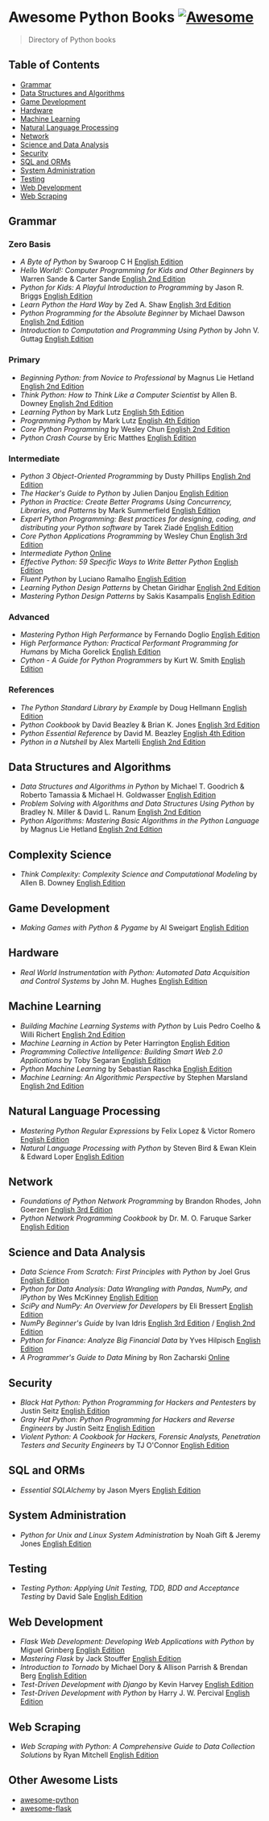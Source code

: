 # Awesome Python Books [![Awesome](https://cdn.rawgit.com/sindresorhus/awesome/d7305f38d29fed78fa85652e3a63e154dd8e8829/media/badge.svg)](https://github.com/sindresorhus/awesome)

> Directory of Python books

## Table of Contents
- [Grammar](#grammar)
- [Data Structures and Algorithms](#data-structures-and-algorithms)
- [Game Development](#game-development)
- [Hardware](#hardware)
- [Machine Learning](#machine-learning)
- [Natural Language Processing](#natural-language-processing)
- [Network](#network)
- [Science and Data Analysis](#science-and-data-analysis)
- [Security](#security)
- [SQL and ORMs](#sql-and-orms)
- [System Administration](#system-administration)
- [Testing](#testing)
- [Web Development](#web-development)
- [Web Scraping](#web-scraping)

## Grammar

### Zero Basis
- *A Byte of Python* by Swaroop C H [English Edition](http://www.amazon.com/Byte-Python-Swaroop-C-H/dp/1514828146)
- *Hello World!: Computer Programming for Kids and Other Beginners* by Warren Sande & Carter Sande [English 2nd Edition](http://www.amazon.com/Hello-World-Computer-Programming-Beginners/dp/1617290920)
- *Python for Kids: A Playful Introduction to Programming* by Jason R. Briggs [English Edition](http://www.amazon.com/Python-Kids-Playful-Introduction-Programming/dp/1593274076)
- *Learn Python the Hard Way* by Zed A. Shaw [English 3rd Edition](http://www.amazon.com/Learn-Python-Hard-Way-Introduction/dp/0321884914)
- *Python Programming for the Absolute Beginner* by Michael Dawson [English 2nd Edition](http://www.amazon.com/Python-Programming-Absolute-Beginner-Edition/dp/1598631128)
- *Introduction to Computation and Programming Using Python* by John V. Guttag [English Edition](http://www.amazon.com/Introduction-Computation-Programming-Using-Python/dp/0262525003)

### Primary
- *Beginning Python: from Novice to Professional* by Magnus Lie Hetland [English 2nd Edition](http://www.amazon.com/Beginning-Python-Professional-Experts-Professionals/dp/1590599829)
- *Think Python: How to Think Like a Computer Scientist* by Allen B. Downey [English 2nd Edition](http://www.amazon.com/Think-Python-Like-Computer-Scientist/dp/1491939362)
- *Learning Python* by Mark Lutz [English 5th Edition](http://www.amazon.com/Learning-Python-Edition-Mark-Lutz/dp/1449355730)
- *Programming Python* by Mark Lutz [English 4th Edition](http://www.amazon.com/gp/product/0596158106)
- *Core Python Programming* by Wesley Chun [English 2nd Edition](http://www.amazon.com/Core-Python-Programming-Wesley-Chun/dp/0132269937)
- *Python Crash Course* by Eric Matthes [English Edition](https://www.amazon.com/Python-Crash-Course-Hands-Project-Based/dp/1593276036/)

### Intermediate
- *Python 3 Object-Oriented Programming* by Dusty Phillips [English 2nd Edition](https://www.amazon.com/Python-3-Object-Oriented-Programming-Second/dp/1784398780)
- *The Hacker's Guide to Python* by Julien Danjou [English Edition](http://www.amazon.com/Hackers-Guide-Python-Julien-Danjou/dp/1304819248)
- *Python in Practice: Create Better Programs Using Concurrency, Libraries, and Patterns* by Mark Summerfield [English Edition](http://www.amazon.com/Python-Practice-Concurrency-Libraries-Developers/dp/0321905636)
- *Expert Python Programming: Best practices for designing, coding, and distributing your Python software* by Tarek Ziadé [English Edition](http://www.amazon.com/Expert-Python-Programming-practices-distributing/dp/184719494X)
- *Core Python Applications Programming* by Wesley Chun [English 3rd Edition](http://www.amazon.com/Core-Python-Applications-Programming-3rd/dp/0132678209)
- *Intermediate Python* [Online](http://book.pythontips.com/en/latest/)
- *Effective Python: 59 Specific Ways to Write Better Python* [English Edition](https://www.amazon.com/Effective-Python-Specific-Software-Development/dp/0134034287)
- *Fluent Python* by Luciano Ramalho [English Edition](http://www.amazon.com/Fluent-Python-Luciano-Ramalho/dp/1491946008)
- *Learning Python Design Patterns* by Chetan Giridhar [English 2nd Edition](http://www.amazon.com/Learning-Python-Design-Patterns-Second/dp/178588803X)
- *Mastering Python Design Patterns* by Sakis Kasampalis [English Edition](https://www.amazon.com/Mastering-Python-Design-Patterns-Kasampalis/dp/1783989327)

### Advanced
- *Mastering Python High Performance* by Fernando Doglio [English Edition](https://www.amazon.com/Mastering-Python-Performance-Fernando-Doglio/dp/1783989300)
- *High Performance Python: Practical Performant Programming for Humans* by Micha Gorelick [English Edition](http://www.amazon.com/High-Performance-Python-Performant-Programming/dp/1449361595)
- *Cython - A Guide for Python Programmers* by Kurt W. Smith [English Edition](http://www.amazon.com/Cython-Kurt-W-Smith/dp/1491901551)

### References
- *The Python Standard Library by Example* by Doug Hellmann [English Edition](http://www.amazon.com/Python-Standard-Library-Example-Developers/dp/0321767349)
- *Python Cookbook* by David Beazley & Brian K. Jones [English 3rd Edition](http://www.amazon.com/Python-Cookbook-Third-David-Beazley/dp/1449340377)
- *Python Essential Reference* by David M. Beazley [English 4th Edition](http://www.amazon.com/Python-Essential-Reference-4th-Edition/dp/0672329786)
- *Python in a Nutshell* by Alex Martelli [English 2nd Edition](http://www.amazon.com/Python-Nutshell-Second-Edition-In/dp/0596100469)

## Data Structures and Algorithms
- *Data Structures and Algorithms in Python* by Michael T. Goodrich & Roberto Tamassia & Michael H. Goldwasser [English Edition](https://www.amazon.com/Structures-Algorithms-Goodrich-Goldwasser-Hardcover/dp/B011DC80VY/)
- *Problem Solving with Algorithms and Data Structures Using Python* by Bradley N. Miller & David L. Ranum [English 2nd Edition](https://www.amazon.com/Problem-Solving-Algorithms-Structures-Python/dp/1590282574)
- *Python Algorithms: Mastering Basic Algorithms in the Python Language* by Magnus Lie Hetland [English 2nd Edition](http://www.amazon.com/Python-Algorithms-Mastering-Basic-Language/dp/148420056X)

## Complexity Science
- *Think Complexity: Complexity Science and Computational Modeling* by Allen B. Downey [English Edition](https://www.amazon.com/Think-Complexity-Science-Computational-Modeling/dp/1449314635)

## Game Development
- *Making Games with Python & Pygame* by Al Sweigart [English Edition](http://www.amazon.com/Making-Games-Python-Pygame-Sweigart/dp/1469901730)

## Hardware
- *Real World Instrumentation with Python: Automated Data Acquisition and Control Systems* by John M. Hughes [English Edition](http://www.amazon.com/Real-World-Instrumentation-Python-Acquisition/dp/0596809565)

## Machine Learning
- *Building Machine Learning Systems with Python* by Luis Pedro Coelho & Willi Richert [English 2nd Edition](http://www.amazon.com/Building-Machine-Learning-Systems-Python/dp/1784392774)
- *Machine Learning in Action* by Peter Harrington [English Edition](http://www.amazon.com/Machine-Learning-Action-Peter-Harrington/dp/1617290181)
- *Programming Collective Intelligence: Building Smart Web 2.0 Applications* by Toby Segaran [English Edition](http://www.amazon.com/Programming-Collective-Intelligence-Building-Applications/dp/0596529325)
- *Python Machine Learning* by Sebastian Raschka [English Edition](http://www.amazon.com/Python-Machine-Learning-Sebastian-Raschka/dp/1783555130/ref=tmm_pap_title_0?_encoding=UTF8&qid=&sr=)
- *Machine Learning: An Algorithmic Perspective* by Stephen Marsland [English 2nd Edition](https://www.amazon.com/Machine-Learning-Algorithmic-Perspective-Recognition/dp/1466583282/)

## Natural Language Processing
- *Mastering Python Regular Expressions* by Felix Lopez & Victor Romero [English Edition](http://www.amazon.com/Mastering-Python-Regular-Expressions-Felix/dp/1783283157/)
- *Natural Language Processing with Python* by Steven Bird & Ewan Klein & Edward Loper [English Edition](http://www.amazon.com/Natural-Language-Processing-Python-Steven/dp/0596516495)

## Network
- *Foundations of Python Network Programming* by Brandon Rhodes, John Goerzen [English 3rd Edition](https://www.amazon.com/Foundations-Python-Network-Programming-Brandon/dp/1430258543)
- *Python Network Programming Cookbook* by Dr. M. O. Faruque Sarker [English Edition](http://www.amazon.com/Python-Network-Programming-Cookbook-Faruque/dp/1849513465)

## Science and Data Analysis
- *Data Science From Scratch: First Principles with Python* by Joel Grus [English Edition](http://www.amazon.com/Data-Science-Scratch-Principles-Python/dp/149190142X)
- *Python for Data Analysis: Data Wrangling with Pandas, NumPy, and IPython* by Wes McKinney [English Edition](http://www.amazon.com/Python-Data-Analysis-Wrangling-IPython/dp/1449319793)
- *SciPy and NumPy: An Overview for Developers* by Eli Bressert [English Edition](http://www.amazon.com/SciPy-NumPy-Developers-Eli-Bressert/dp/1449305466)
- *NumPy Beginner's Guide* by Ivan Idris [English 3rd Edition](http://www.amazon.com/Numpy-Beginners-Guide-Ivan-Idris/dp/1785281968) / [English 2nd Edition](http://www.amazon.com/NumPy-Beginners-Guide-Second-Edition/dp/1782166084)
- *Python for Finance: Analyze Big Financial Data* by Yves Hilpisch [English Edition](http://www.amazon.com/Python-Finance-Analyze-Financial-Data/dp/1491945281)
- *A Programmer's Guide to Data Mining* by Ron Zacharski [Online](http://guidetodatamining.com/)

## Security
- *Black Hat Python: Python Programming for Hackers and Pentesters* by Justin Seitz [English Edition](http://www.amazon.com/Black-Hat-Python-Programming-Pentesters/dp/1593275900)
- *Gray Hat Python: Python Programming for Hackers and Reverse Engineers* by Justin Seitz [English Edition](http://www.amazon.com/Gray-Hat-Python-Programming-Engineers/dp/1593271921)
- *Violent Python: A Cookbook for Hackers, Forensic Analysts, Penetration Testers and Security Engineers* by TJ O'Connor [English Edition](http://www.amazon.com/Violent-Python-Cookbook-Penetration-Engineers/dp/1597499579)

## SQL and ORMs
- *Essential SQLAlchemy* by Jason Myers [English Edition](http://www.amazon.com/Essential-SQLAlchemy-Jason-Myers/dp/149191646X/)

## System Administration
- *Python for Unix and Linux System Administration* by Noah Gift & Jeremy Jones [English Edition](http://www.amazon.com/Python-Unix-Linux-System-Administration/dp/0596515820)

## Testing
- *Testing Python: Applying Unit Testing, TDD, BDD and Acceptance Testing* by David Sale [English Edition](http://www.amazon.com/Testing-Python-Applying-Unit-Acceptance/dp/1118901223/)

## Web Development
- *Flask Web Development: Developing Web Applications with Python* by Miguel Grinberg [English Edition](http://www.amazon.com/Flask-Web-Development-Developing-Applications/dp/1449372627)
- *Mastering Flask* by Jack Stouffer [English Edition](https://www.amazon.com/Mastering-Flask-Jack-Stouffer/dp/1784393657)
- *Introduction to Tornado* by Michael Dory & Allison Parrish & Brendan Berg [English Edition](http://www.amazon.com/Introduction-Tornado-Michael-Dory/dp/1449309070)
- *Test-Driven Development with Django* by Kevin Harvey [English Edition](http://www.amazon.com/Test-Driven-Development-Django-Kevin-Harvey-ebook/dp/B00YSILNJW/)
- *Test-Driven Development with Python* by Harry J. W. Percival [English Edition](http://www.amazon.com/Test-Driven-Development-Python-Harry-Percival/dp/1449364829)

## Web Scraping
- *Web Scraping with Python: A Comprehensive Guide to Data Collection Solutions* by Ryan Mitchell [English Edition](http://www.amazon.com/Web-Scraping-Python-Collecting-Modern/dp/1491910291)

## Other Awesome Lists
- [awesome-python](https://github.com/vinta/awesome-python)
- [awesome-flask](https://github.com/humiaozuzu/awesome-flask)
